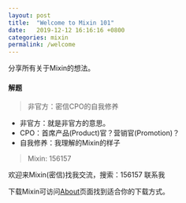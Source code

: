 ```yaml
---
layout: post
title:  "Welcome to Mixin 101"
date:   2019-12-12 16:16:16 +0800
categories: mixin
permalink: /welcome
---
```


分享所有关于Mixin的想法。

#### 解题

>非官方：密信CPO的自我修养

- 非官方：就是非官方的意思。  
- CPO：首席产品(Product)官？营销官(Promotion)？  
- 自我修养：我理解的Mixin的样子

>Mixin: 156157

欢迎来Mixin(密信)找我交流，搜索：156157 联系我

下载Mixin可访问[About](/about/)页面找到适合你的下载方式。